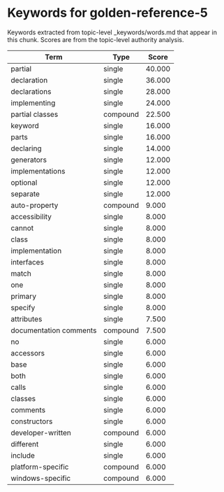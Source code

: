 # Keywords for golden-reference-5

Keywords extracted from topic-level _keywords/words.md that appear in this chunk.
Scores are from the topic-level authority analysis.

| Term | Type | Score |
|------|------|-------|
| partial | single | 40.000 |
| declaration | single | 36.000 |
| declarations | single | 28.000 |
| implementing | single | 24.000 |
| partial classes | compound | 22.500 |
| keyword | single | 16.000 |
| parts | single | 16.000 |
| declaring | single | 14.000 |
| generators | single | 12.000 |
| implementations | single | 12.000 |
| optional | single | 12.000 |
| separate | single | 12.000 |
| auto-property | compound | 9.000 |
| accessibility | single | 8.000 |
| cannot | single | 8.000 |
| class | single | 8.000 |
| implementation | single | 8.000 |
| interfaces | single | 8.000 |
| match | single | 8.000 |
| one | single | 8.000 |
| primary | single | 8.000 |
| specify | single | 8.000 |
| attributes | single | 7.500 |
| documentation comments | compound | 7.500 |
| no | single | 6.000 |
| accessors | single | 6.000 |
| base | single | 6.000 |
| both | single | 6.000 |
| calls | single | 6.000 |
| classes | single | 6.000 |
| comments | single | 6.000 |
| constructors | single | 6.000 |
| developer-written | compound | 6.000 |
| different | single | 6.000 |
| include | single | 6.000 |
| platform-specific | compound | 6.000 |
| windows-specific | compound | 6.000 |
